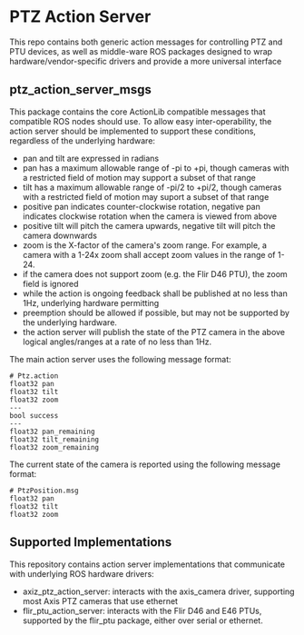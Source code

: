 PTZ Action Server
===================

This repo contains both generic action messages for controlling PTZ and PTU devices, as well as
middle-ware ROS packages designed to wrap hardware/vendor-specific drivers and provide a more universal
interface


ptz_action_server_msgs
-------------------

This package contains the core ActionLib compatible messages that compatible ROS nodes should use.  To allow easy
inter-operability, the action server should be implemented to support these conditions, regardless of the underlying
hardware:

- pan and tilt are expressed in radians
- pan has a maximum allowable range of -pi to +pi, though cameras with a restricted field of motion may support
  a subset of that range
- tilt has a maximum allowable range of -pi/2 to +pi/2, though cameras with a restricted field of motion may suport
  a subset of that range
- positive pan indicates counter-clockwise rotation, negative pan indicates clockwise rotation when the camera is viewed
  from above
- positive tilt will pitch the camera upwards, negative tilt will pitch the camera downwards
- zoom is the X-factor of the camera's zoom range. For example, a camera with a 1-24x zoom shall accept zoom values
  in the range of 1-24.
- if the camera does not support zoom (e.g. the Flir D46 PTU), the zoom field is ignored
- while the action is ongoing feedback shall be published at no less than 1Hz, underlying hardware permitting
- preemption should be allowed if possible, but may not be supported by the underlying hardware.
- the action server will publish the state of the PTZ camera in the above logical angles/ranges at a rate of no less
  than 1Hz.

The main action server uses the following message format:
```
# Ptz.action
float32 pan
float32 tilt
float32 zoom
---
bool success
---
float32 pan_remaining
float32 tilt_remaining
float32 zoom_remaining
```

The current state of the camera is reported using the following message format:
```
# PtzPosition.msg
float32 pan
float32 tilt
float32 zoom

```


Supported Implementations
--------------------------

This repository contains action server implementations that communicate with underlying ROS hardware drivers:
- axiz_ptz_action_server: interacts with the axis_camera driver, supporting most Axis PTZ cameras that use ethernet
- flir_ptu_action_server: interacts with the Flir D46 and E46 PTUs, supported by the flir_ptu package, either over serial
  or ethernet.
